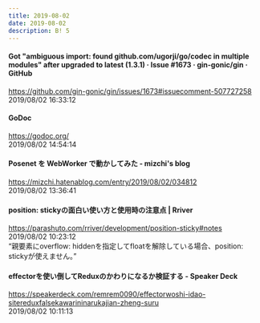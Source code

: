 ```yaml
---
title: 2019-08-02
date: 2019-08-02
description: B! 5
---
```


#### Got "ambiguous import: found github.com/ugorji/go/codec in multiple modules" after upgraded to latest (1.3.1) · Issue #1673 · gin-gonic/gin · GitHub
https://github.com/gin-gonic/gin/issues/1673#issuecomment-507727258<br>
2019/08/02 16:33:12<br>


#### GoDoc
https://godoc.org/<br>
2019/08/02 14:54:14<br>


#### Posenet を WebWorker で動かしてみた - mizchi's blog
https://mizchi.hatenablog.com/entry/2019/08/02/034812<br>
2019/08/02 13:36:41<br>


#### position: stickyの面白い使い方と使用時の注意点  |  Rriver
https://parashuto.com/rriver/development/position-sticky#notes<br>
2019/08/02 10:23:12<br>
“親要素にoverflow: hiddenを指定してfloatを解除している場合、position: stickyが使えません。”


#### effectorを使い倒してReduxのかわりになるか検証する - Speaker Deck
https://speakerdeck.com/remrem0090/effectorwoshi-idao-sitereduxfalsekawarininarukajian-zheng-suru<br>
2019/08/02 10:11:13<br>



